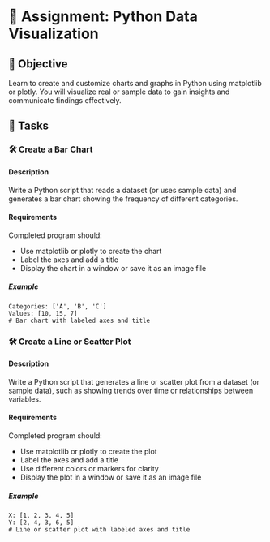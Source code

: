 # 📘 Assignment: Python Data Visualization

## 🎯 Objective

Learn to create and customize charts and graphs in Python using matplotlib or plotly. You will visualize real or sample data to gain insights and communicate findings effectively.

## 📝 Tasks

### 🛠️  Create a Bar Chart

#### Description
Write a Python script that reads a dataset (or uses sample data) and generates a bar chart showing the frequency of different categories.

#### Requirements
Completed program should:

- Use matplotlib or plotly to create the chart
- Label the axes and add a title
- Display the chart in a window or save it as an image file

##### Example
```
Categories: ['A', 'B', 'C']
Values: [10, 15, 7]
# Bar chart with labeled axes and title
```

### 🛠️  Create a Line or Scatter Plot

#### Description
Write a Python script that generates a line or scatter plot from a dataset (or sample data), such as showing trends over time or relationships between variables.

#### Requirements
Completed program should:

- Use matplotlib or plotly to create the plot
- Label the axes and add a title
- Use different colors or markers for clarity
- Display the plot in a window or save it as an image file

##### Example
```
X: [1, 2, 3, 4, 5]
Y: [2, 4, 3, 6, 5]
# Line or scatter plot with labeled axes and title
```
